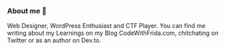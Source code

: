 ### About me 👋

<!--
**CodeWithFrida/CodeWithFrida** is a ✨ _special_ ✨ repository because its `README.md` (this file) appears on your GitHub profile.


- 🔭 I’m currently working on ...
- 🌱 I’m currently learning ...
- 👯 I’m looking to collaborate on ...
- 🤔 I’m looking for help with ...
- 💬 Ask me about ...
- 📫 How to reach me: 
- 😄 Pronouns: ...
- ⚡ Fun fact: ...
-->

Web Designer, WordPress Enthusiast and CTF Player. You can find me writing about my Learnings on my Blog CodeWithFrida.com, chitchating on Twitter or as an author on Dev.to.
